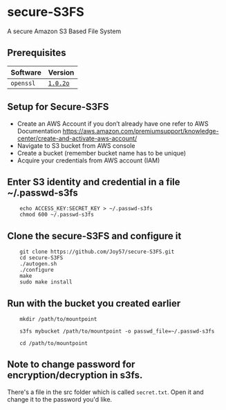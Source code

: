 
# secure-S3FS
A secure Amazon S3 Based File System

Prerequisites
-------------

| Software    | Version     |
| ----------- | ----------- |
| `openssl`   | [`1.0.2o`](https://www.openssl.org/source/)|

Setup for Secure-S3FS
----------------------
*	Create an AWS Account if you don’t already have one refer to AWS Documentation 
	https://aws.amazon.com/premiumsupport/knowledge-center/create-and-activate-aws-account/
*	Navigate to S3 bucket from AWS console
*	Create a bucket (remember bucket name has to be unique)
*	Acquire your credentials from AWS account (IAM)

Enter S3 identity and credential in a file ~/.passwd-s3fs 
---------------------------------------------------------
```
    echo ACCESS_KEY:SECRET_KEY > ~/.passwd-s3fs
    chmod 600 ~/.passwd-s3fs
```
Clone the secure-S3FS and configure it
--------------------------------------------------------------
```
    git clone https://github.com/Joy57/secure-S3FS.git
    cd secure-S3FS
    ./autogen.sh
    ./configure
    make
    sudo make install
```
Run with the bucket you created earlier
----------------------------------------
```
    mkdir /path/to/mountpoint

    s3fs mybucket /path/to/mountpoint -o passwd_file=~/.passwd-s3fs

    cd /path/to/mountpoint
```
Note to change password for encryption/decryption in s3fs.
----------------------------------------------------------
There's a file in the src folder which is called `secret.txt`. Open it and change it to the password you'd like. 

